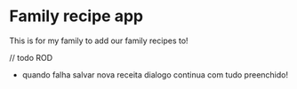 # Family recipe app

This is for my family to add our family recipes to!

// todo ROD

- quando falha salvar nova receita dialogo continua com tudo preenchido!

